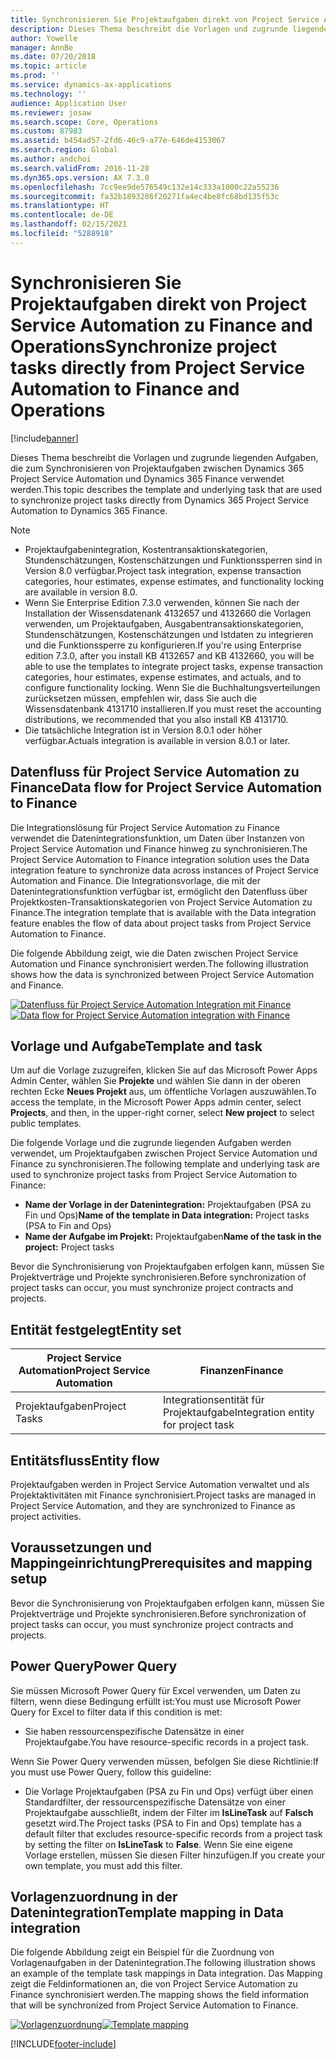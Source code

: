 ```yaml
---
title: Synchronisieren Sie Projektaufgaben direkt von Project Service Automation zu Finance and Operations
description: Dieses Thema beschreibt die Vorlagen und zugrunde liegenden Aufgaben, die zum Synchronisieren von Projektaufgaben zwischen Microsoft Dynamics 365 Project Service Automation und Dynamics 365 Finance verwendet werden.
author: Yowelle
manager: AnnBe
ms.date: 07/20/2018
ms.topic: article
ms.prod: ''
ms.service: dynamics-ax-applications
ms.technology: ''
audience: Application User
ms.reviewer: josaw
ms.search.scope: Core, Operations
ms.custom: 87983
ms.assetid: b454ad57-2fd6-46c9-a77e-646de4153067
ms.search.region: Global
ms.author: andchoi
ms.search.validFrom: 2016-11-28
ms.dyn365.ops.version: AX 7.3.0
ms.openlocfilehash: 7cc9ee9de576549c132e14c333a1000c22a55236
ms.sourcegitcommit: fa32b1893286f20271fa4ec4be8fc68bd135f53c
ms.translationtype: HT
ms.contentlocale: de-DE
ms.lasthandoff: 02/15/2021
ms.locfileid: "5288918"
---
```

# <a name="synchronize-project-tasks-directly-from-project-service-automation-to-finance-and-operations"></a><span data-ttu-id="63f56-103">Synchronisieren Sie Projektaufgaben direkt von Project Service Automation zu Finance and Operations</span><span class="sxs-lookup"><span data-stu-id="63f56-103">Synchronize project tasks directly from Project Service Automation to Finance and Operations</span></span>

[!include[banner](../includes/banner.md)]

<span data-ttu-id="63f56-104">Dieses Thema beschreibt die Vorlagen und zugrunde liegenden Aufgaben, die zum Synchronisieren von Projektaufgaben zwischen Dynamics 365 Project Service Automation und Dynamics 365 Finance verwendet werden.</span><span class="sxs-lookup"><span data-stu-id="63f56-104">This topic describes the template and underlying task that are used to synchronize project tasks directly from Dynamics 365 Project Service Automation to Dynamics 365 Finance.</span></span>

> [!NOTE]
> - <span data-ttu-id="63f56-105">Projektaufgabenintegration, Kostentransaktionskategorien, Stundenschätzungen, Kostenschätzungen und Funktionssperren sind in Version 8.0 verfügbar.</span><span class="sxs-lookup"><span data-stu-id="63f56-105">Project task integration, expense transaction categories, hour estimates, expense estimates, and functionality locking are available in version 8.0.</span></span>
> - <span data-ttu-id="63f56-106">Wenn Sie Enterprise Edition 7.3.0 verwenden, können Sie nach der Installation der Wissensdatenank 4132657 und 4132660 die Vorlagen verwenden, um Projektaufgaben, Ausgabentransaktionskategorien, Stundenschätzungen, Kostenschätzungen und Istdaten zu integrieren und die Funktionssperre zu konfigurieren.</span><span class="sxs-lookup"><span data-stu-id="63f56-106">If you're using Enterprise edition 7.3.0, after you install KB 4132657 and KB 4132660, you will be able to use the templates to integrate project tasks, expense transaction categories, hour estimates, expense estimates, and actuals, and to configure functionality locking.</span></span> <span data-ttu-id="63f56-107">Wenn Sie die Buchhaltungsverteilungen zurücksetzen müssen, empfehlen wir, dass Sie auch die Wissensdatenbank 4131710 installieren.</span><span class="sxs-lookup"><span data-stu-id="63f56-107">If you must reset the accounting distributions, we recommended that you also install KB 4131710.</span></span>
> - <span data-ttu-id="63f56-108">Die tatsächliche Integration ist in Version 8.0.1 oder höher verfügbar.</span><span class="sxs-lookup"><span data-stu-id="63f56-108">Actuals integration is available in version 8.0.1 or later.</span></span>

## <a name="data-flow-for-project-service-automation-to-finance"></a><span data-ttu-id="63f56-109">Datenfluss für Project Service Automation zu Finance</span><span class="sxs-lookup"><span data-stu-id="63f56-109">Data flow for Project Service Automation to Finance</span></span>

<span data-ttu-id="63f56-110">Die Integrationslösung für Project Service Automation zu Finance verwendet die Datenintegrationsfunktion, um Daten über Instanzen von Project Service Automation und Finance hinweg zu synchronisieren.</span><span class="sxs-lookup"><span data-stu-id="63f56-110">The Project Service Automation to Finance integration solution uses the Data integration feature to synchronize data across instances of Project Service Automation and Finance.</span></span> <span data-ttu-id="63f56-111">Die Integrationsvorlage, die mit der Datenintegrationsfunktion verfügbar ist, ermöglicht den Datenfluss über Projektkosten-Transaktionskategorien von Project Service Automation zu Finance.</span><span class="sxs-lookup"><span data-stu-id="63f56-111">The integration template that is available with the Data integration feature enables the flow of data about project tasks from Project Service Automation to Finance.</span></span>

<span data-ttu-id="63f56-112">Die folgende Abbildung zeigt, wie die Daten zwischen Project Service Automation und Finance synchronisiert werden.</span><span class="sxs-lookup"><span data-stu-id="63f56-112">The following illustration shows how the data is synchronized between Project Service Automation and Finance.</span></span>

<span data-ttu-id="63f56-113">[![Datenfluss für Project Service Automation Integration mit Finance](./media/ProjectTasksFlow.png)](./media/ProjectTasksFlow.png)</span><span class="sxs-lookup"><span data-stu-id="63f56-113">[![Data flow for Project Service Automation integration with Finance](./media/ProjectTasksFlow.png)](./media/ProjectTasksFlow.png)</span></span>

## <a name="template-and-task"></a><span data-ttu-id="63f56-114">Vorlage und Aufgabe</span><span class="sxs-lookup"><span data-stu-id="63f56-114">Template and task</span></span>

<span data-ttu-id="63f56-115">Um auf die Vorlage zuzugreifen, klicken Sie auf das Microsoft Power Apps Admin Center, wählen Sie **Projekte** und wählen Sie dann in der oberen rechten Ecke **Neues Projekt** aus, um öffentliche Vorlagen auszuwählen.</span><span class="sxs-lookup"><span data-stu-id="63f56-115">To access the template, in the Microsoft Power Apps admin center, select **Projects**, and then, in the upper-right corner, select **New project** to select public templates.</span></span>

<span data-ttu-id="63f56-116">Die folgende Vorlage und die zugrunde liegenden Aufgaben werden verwendet, um Projektaufgaben zwischen Project Service Automation und Finance zu synchronisieren.</span><span class="sxs-lookup"><span data-stu-id="63f56-116">The following template and underlying task are used to synchronize project tasks from Project Service Automation to Finance:</span></span>

- <span data-ttu-id="63f56-117">**Name der Vorlage in der Datenintegration:** Projektaufgaben (PSA zu Fin und Ops)</span><span class="sxs-lookup"><span data-stu-id="63f56-117">**Name of the template in Data integration:** Project tasks (PSA to Fin and Ops)</span></span>
- <span data-ttu-id="63f56-118">**Name der Aufgabe im Projekt:** Projektaufgaben</span><span class="sxs-lookup"><span data-stu-id="63f56-118">**Name of the task in the project:** Project tasks</span></span>

<span data-ttu-id="63f56-119">Bevor die Synchronisierung von Projektaufgaben erfolgen kann, müssen Sie Projektverträge und Projekte synchronisieren.</span><span class="sxs-lookup"><span data-stu-id="63f56-119">Before synchronization of project tasks can occur, you must synchronize project contracts and projects.</span></span>

## <a name="entity-set"></a><span data-ttu-id="63f56-120">Entität festgelegt</span><span class="sxs-lookup"><span data-stu-id="63f56-120">Entity set</span></span>

| <span data-ttu-id="63f56-121">Project Service Automation</span><span class="sxs-lookup"><span data-stu-id="63f56-121">Project Service Automation</span></span> | <span data-ttu-id="63f56-122">Finanzen</span><span class="sxs-lookup"><span data-stu-id="63f56-122">Finance</span></span>                             |
|----------------------------|-------------------------------------|
| <span data-ttu-id="63f56-123">Projektaufgaben</span><span class="sxs-lookup"><span data-stu-id="63f56-123">Project Tasks</span></span>              | <span data-ttu-id="63f56-124">Integrationsentität für Projektaufgabe</span><span class="sxs-lookup"><span data-stu-id="63f56-124">Integration entity for project task</span></span> |

## <a name="entity-flow"></a><span data-ttu-id="63f56-125">Entitätsfluss</span><span class="sxs-lookup"><span data-stu-id="63f56-125">Entity flow</span></span>

<span data-ttu-id="63f56-126">Projektaufgaben werden in Project Service Automation verwaltet und als Projektaktivitäten mit Finance synchronisiert.</span><span class="sxs-lookup"><span data-stu-id="63f56-126">Project tasks are managed in Project Service Automation, and they are synchronized to Finance as project activities.</span></span>

## <a name="prerequisites-and-mapping-setup"></a><span data-ttu-id="63f56-127">Voraussetzungen und Mappingeinrichtung</span><span class="sxs-lookup"><span data-stu-id="63f56-127">Prerequisites and mapping setup</span></span>

<span data-ttu-id="63f56-128">Bevor die Synchronisierung von Projektaufgaben erfolgen kann, müssen Sie Projektverträge und Projekte synchronisieren.</span><span class="sxs-lookup"><span data-stu-id="63f56-128">Before synchronization of project tasks can occur, you must synchronize project contracts and projects.</span></span>

## <a name="power-query"></a><span data-ttu-id="63f56-129">Power Query</span><span class="sxs-lookup"><span data-stu-id="63f56-129">Power Query</span></span>

<span data-ttu-id="63f56-130">Sie müssen Microsoft Power Query für Excel verwenden, um Daten zu filtern, wenn diese Bedingung erfüllt ist:</span><span class="sxs-lookup"><span data-stu-id="63f56-130">You must use Microsoft Power Query for Excel to filter data if this condition is met:</span></span>

- <span data-ttu-id="63f56-131">Sie haben ressourcenspezifische Datensätze in einer Projektaufgabe.</span><span class="sxs-lookup"><span data-stu-id="63f56-131">You have resource-specific records in a project task.</span></span>

<span data-ttu-id="63f56-132">Wenn Sie Power Query verwenden müssen, befolgen Sie diese Richtlinie:</span><span class="sxs-lookup"><span data-stu-id="63f56-132">If you must use Power Query, follow this guideline:</span></span>

- <span data-ttu-id="63f56-133">Die Vorlage Projektaufgaben (PSA zu Fin und Ops) verfügt über einen Standardfilter, der ressourcenspezifische Datensätze von einer Projektaufgabe ausschließt, indem der Filter im **IsLineTask** auf **Falsch** gesetzt wird.</span><span class="sxs-lookup"><span data-stu-id="63f56-133">The Project tasks (PSA to Fin and Ops) template has a default filter that excludes resource-specific records from a project task by setting the filter on **IsLineTask** to **False**.</span></span> <span data-ttu-id="63f56-134">Wenn Sie eine eigene Vorlage erstellen, müssen Sie diesen Filter hinzufügen.</span><span class="sxs-lookup"><span data-stu-id="63f56-134">If you create your own template, you must add this filter.</span></span>

## <a name="template-mapping-in-data-integration"></a><span data-ttu-id="63f56-135">Vorlagenzuordnung in der Datenintegration</span><span class="sxs-lookup"><span data-stu-id="63f56-135">Template mapping in Data integration</span></span>

<span data-ttu-id="63f56-136">Die folgende Abbildung zeigt ein Beispiel für die Zuordnung von Vorlagenaufgaben in der Datenintegration.</span><span class="sxs-lookup"><span data-stu-id="63f56-136">The following illustration shows an example of the template task mappings in Data integration.</span></span> <span data-ttu-id="63f56-137">Das Mapping zeigt die Feldinformationen an, die von Project Service Automation zu Finance synchronisiert werden.</span><span class="sxs-lookup"><span data-stu-id="63f56-137">The mapping shows the field information that will be synchronized from Project Service Automation to Finance.</span></span>

<span data-ttu-id="63f56-138">[![Vorlagenzuordnung](./media/ProjectTasksMapping.png)](./media/ProjectTasksMapping.png)</span><span class="sxs-lookup"><span data-stu-id="63f56-138">[![Template mapping](./media/ProjectTasksMapping.png)](./media/ProjectTasksMapping.png)</span></span>


[!INCLUDE[footer-include](../includes/footer-banner.md)]